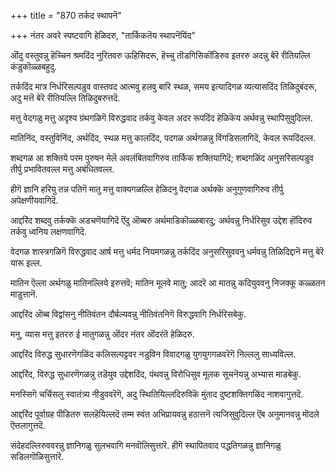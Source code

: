 +++
title = "870 तर्कद स्थापनॆ"

+++
नंतर अवरे स्पष्टवागि हेळिदरु, "तार्किकतॆय स्थापनॆयिंद"

ऒंदु वस्तुवन्नु हॆच्चिन श्रमदिंद नुरितवरु ऊहिसिदरू, हॆच्चु तॊडगिसिकॊंडिरुव इतररु अदन्नु बेरॆ रीतियल्लि कंडुकॊळ्ळबहुदु.

तर्कदिंद मात्र निर्धरिसल्पडुव वास्तवद आत्मवु हलवु बारि स्थळ, समय इत्यादिगळ व्यत्यासदिंद तिळिदुबंदरू, अदु मत्तॆ बेरॆ रीतियल्लि तिळिदुबरुत्तदॆ.

मत्तु वेदगळु मत्तु अदृश्य ग्रंथगळिगॆ विरुद्धवाद तर्कवु केवल अदर रूपदिंद हेळिकॆय अर्थवन्नु स्थापिसुवुदिल्ल.

मातिनिंद, वस्तुविनिंद, अर्थदिंद, स्थळ मत्तु कालदिंद, पदगळ अर्थगळन्नु विंगडिसलागिदॆ, केवल रूपदिंदल्ल.

शब्दगळ आ शक्तिये परम पुरुषन मेलॆ अवलंबितवागिरुव तार्किक शक्तियागिदॆ; शब्दगळिंद अनुसरिसल्पडुव तीर्पु प्रभावितवल्ल मत्तु अबंधितवल्ल.

हीगॆ ज्ञानि हरियु तन्न पतिगॆ मातु मत्तु वाक्यगळल्लि हेळिदनु वेदगळ अर्थक्कॆ अनुगुणवागिरुव तीर्पु अपेक्षणीयवागिदॆ.

आद्दरिंद शब्दवु तर्कक्कॆ अडचणॆयागिदॆ ऎंदु ऒब्बरु अर्थमाडिकॊळ्ळबारदु; अर्थवन्नु निर्धरिसुव उद्देश हॊंदिरुव तर्कवु ध्वनिय लक्षणवागिदॆ.

वेदगळ शास्त्रगळिगॆ विरुद्धवाद आर्ष मत्तु धर्मद नियमगळन्नु तर्कदिंद अनुसरिसुववनु धर्मवन्नु तिळिदिद्दानॆ मत्तु बेरॆ यारू इल्ल.

मातिन ऎल्ला अर्थगळु मातिनल्लिये इरुत्तवॆ; मातिन मूलवे मातु; आदरॆ आ मातन्नु कदियुववनु निजक्कू कळ्ळतन माडुत्तानॆ.

आद्दरिंद ऒब्ब विद्वांसनु नीतिवंतन दौर्बल्यवन्नु नीतिवंतनिगॆ विरुद्धवागि निर्धरिसबेकु.

मनु, व्यास मत्तु इतररु ई मातुगळन्नु ऒंदर नंतर ऒंदरंतॆ हेळिदरु.

आद्दरिंद विरुद्ध सुधारणॆगळिंद कलिसल्पट्टवर नडुविन विवादगळु युगयुगगळवरॆगॆ निल्ललु साध्यविल्ल.

आद्दरिंद, विरुद्ध सुधारणॆगळन्नु तडॆयुव उद्देशदिंद, पंथवन्नु विरोधिसुव मूलक सूचनॆयन्नु अभ्यास माडबेकु.

मनस्सिगॆ चर्चिसलु स्वातंत्र्य नीडुववरॆगॆ, अदु स्थितियिल्लदिरुविकॆ मुंताद दुष्टशक्तिगळिंद नाशवागुत्तदॆ.

आद्दरिंद पूर्वाग्रह पीडितरु सलहॆयिल्लदॆ तम्म स्वंत अभिप्रायवन्नु हठात्तनॆ त्यजिसुवुदिल्ल ऎंब अनुमानवन्नु मॊदले ऎत्तलागुत्तदॆ.

संदेहदल्लिरुववरन्नु ज्ञानिगळु सुलभवागि मनवॊलिसुत्तारॆ. हीगॆ स्थापितवाद पद्धतिगळन्नु ज्ञानिगळु सडिलगॊळिसुत्तारॆ.

